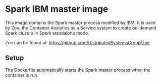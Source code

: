 # Spark IBM master image

This image contains the Spark master process modified by IBM. It is used by Zoe, the Container Analytics as a
Service system to create on-demand Spark clusers in Spark standalone mode.

Zoe can be found at: https://github.com/DistributedSystemsGroup/zoe

## Setup

The Dockerfile automatically starts the Spark master process when the container is run.

